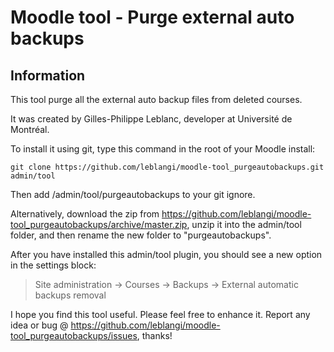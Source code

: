 Moodle tool - Purge external auto backups
===================

Information
-----------

This tool purge all the external auto backup files from deleted courses.

It was created by Gilles-Philippe Leblanc, developer at Université de Montréal.

To install it using git, type this command in the root of your Moodle install:
```
git clone https://github.com/leblangi/moodle-tool_purgeautobackups.git admin/tool
```
Then add /admin/tool/purgeautobackups to your git ignore.

Alternatively, download the zip from
<https://github.com/leblangi/moodle-tool_purgeautobackups/archive/master.zip>,
unzip it into the admin/tool folder, and then rename the new folder to "purgeautobackups".

After you have installed this admin/tool plugin, you
should see a new option in the settings block:

> Site administration -> Courses -> Backups -> External automatic backups removal

I hope you find this tool useful. Please feel free to enhance it.
Report any idea or bug @
<https://github.com/leblangi/moodle-tool_purgeautobackups/issues>, thanks!
